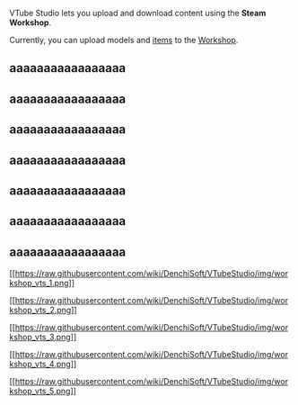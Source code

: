 VTube Studio lets you upload and download content using the **Steam Workshop**.

Currently, you can upload models and [items](https://github.com/DenchiSoft/VTubeStudio/wiki/Item-System) to the [Workshop](https://steamcommunity.com/app/1325860/workshop/).

## aaaaaaaaaaaaaaaaa

## aaaaaaaaaaaaaaaaa

## aaaaaaaaaaaaaaaaa

## aaaaaaaaaaaaaaaaa

## aaaaaaaaaaaaaaaaa

## aaaaaaaaaaaaaaaaa

## aaaaaaaaaaaaaaaaa

[[https://raw.githubusercontent.com/wiki/DenchiSoft/VTubeStudio/img/workshop_vts_1.png]]

[[https://raw.githubusercontent.com/wiki/DenchiSoft/VTubeStudio/img/workshop_vts_2.png]]

[[https://raw.githubusercontent.com/wiki/DenchiSoft/VTubeStudio/img/workshop_vts_3.png]]

[[https://raw.githubusercontent.com/wiki/DenchiSoft/VTubeStudio/img/workshop_vts_4.png]]

[[https://raw.githubusercontent.com/wiki/DenchiSoft/VTubeStudio/img/workshop_vts_5.png]]

